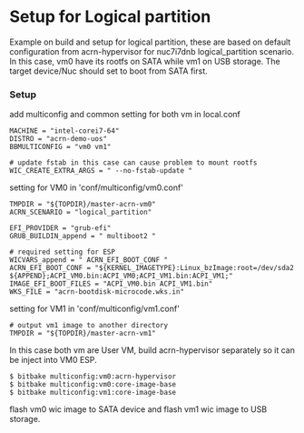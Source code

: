 # Setup for Logical partition

Example on build and setup for logical partition, these are based on default configuration from acrn-hypervisor for nuc7i7dnb logical_partition scenario. In this case, vm0 have its rootfs on SATA while vm1 on USB storage. The target device/Nuc should set to boot from SATA first.

### Setup
add multiconfig and common setting for both vm in local.conf
```
MACHINE = "intel-corei7-64"
DISTRO = "acrn-demo-uos"
BBMULTICONFIG = "vm0 vm1"

# update fstab in this case can cause problem to mount rootfs
WIC_CREATE_EXTRA_ARGS = " --no-fstab-update "
```

setting for VM0 in 'conf/multiconfig/vm0.conf'
```
TMPDIR = "${TOPDIR}/master-acrn-vm0"
ACRN_SCENARIO = "logical_partition"

EFI_PROVIDER = "grub-efi"
GRUB_BUILDIN_append = " multiboot2 "

# required setting for ESP
WICVARS_append = " ACRN_EFI_BOOT_CONF "
ACRN_EFI_BOOT_CONF = "${KERNEL_IMAGETYPE}:Linux_bzImage:root=/dev/sda2 ${APPEND};ACPI_VM0.bin:ACPI_VM0;ACPI_VM1.bin:ACPI_VM1;"
IMAGE_EFI_BOOT_FILES = "ACPI_VM0.bin ACPI_VM1.bin"
WKS_FILE = "acrn-bootdisk-microcode.wks.in"
```

setting for VM1 in 'conf/multiconfig/vm1.conf'
```
# output vm1 image to another directory
TMPDIR = "${TOPDIR}/master-acrn-vm1"
```

In this case both vm are User VM, build acrn-hypervisor separately so it can be inject into VM0 ESP.
```
$ bitbake multiconfig:vm0:acrn-hypervisor
$ bitbake multiconfig:vm0:core-image-base
$ bitbake multiconfig:vm1:core-image-base
```

flash vm0 wic image to SATA device and flash vm1 wic image to USB storage.
